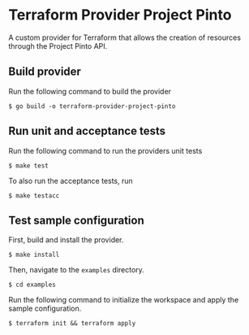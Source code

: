 # Terraform Provider Project Pinto

A custom provider for Terraform that allows the creation of resources through the Project Pinto API.

## Build provider

Run the following command to build the provider

```shell
$ go build -o terraform-provider-project-pinto
```

## Run unit and acceptance tests

Run the following command to run the providers unit tests

```shell
$ make test
```

To also run the acceptance tests, run

```shell
$ make testacc
```

## Test sample configuration

First, build and install the provider.

```shell
$ make install
```

Then, navigate to the `examples` directory.

```shell
$ cd examples
```

Run the following command to initialize the workspace and apply the sample configuration.

```shell
$ terraform init && terraform apply
```

